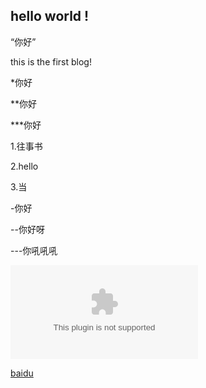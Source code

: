 ## hello world !

“你好”

this is the first blog!

*你好

**你好

***你好

1.往事书

2.hello

3.当

-你好

--你好呀

---你吼吼吼

![hello](www.baidu.com)

[baidu](baidu.com)
